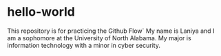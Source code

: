 # hello-world
This repository is for practicing the Github Flow`
My name is Laniya and I am a sophomore at the University of North Alabama. My major is information technology with a minor in cyber security. 

